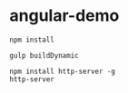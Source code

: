 # angular-demo

```
npm install
```
```
gulp buildDynamic
```
```
npm install http-server -g
http-server
```
